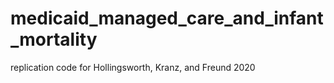 # medicaid_managed_care_and_infant_mortality
 replication code for Hollingsworth, Kranz, and Freund 2020
